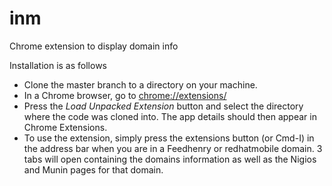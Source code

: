 # inm
Chrome extension to display domain info

Installation is as follows

* Clone the master branch to a directory on your machine.
* In a Chrome browser, go to [chrome://extensions/](chrome://extensions/)
* Press the *Load Unpacked Extension* button and select the directory where the code was cloned into.  The app details should then appear in Chrome Extensions.
* To use the extension, simply press the extensions button (or Cmd-I) in the address bar when you are in a Feedhenry or redhatmobile domain.  3 tabs will open containing the domains information as well as the Nigios and Munin pages for that domain.

